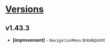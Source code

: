 # [Versions](https://github.com/Tracktor/design-system/releases)

## v1.43.3
- **[improvement]** - `NavigationMenu` breakpoint
